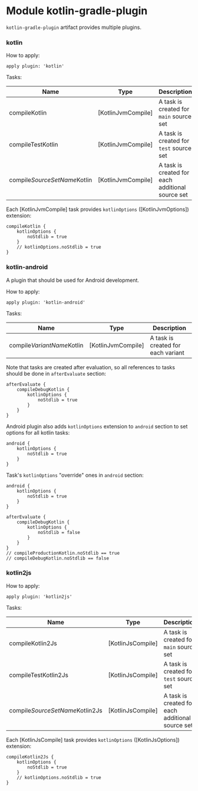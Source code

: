 # Module kotlin-gradle-plugin

`kotlin-gradle-plugin` artifact provides multiple plugins.

### kotlin

How to apply:

```
apply plugin: 'kotlin'
```

Tasks:

| Name | Type | Description
|------------------------------|--------------------|---------------|
| compileKotlin                | [KotlinJvmCompile] | A task is created for `main` source set |
| compileTestKotlin            | [KotlinJvmCompile] | A task is created for `test` source set |
| compile*SourceSetName*Kotlin | [KotlinJvmCompile] | A task is created for each additional source set |

Each [KotlinJvmCompile] task provides `kotlinOptions` ([KotlinJvmOptions]) extension:

```
compileKotlin {
    kotlinOptions {
        noStdlib = true
    }
    // kotlinOptions.noStdlib = true
}
```

### kotlin-android

A plugin that should be used for Android development.

How to apply:

```
apply plugin: 'kotlin-android'
```

Tasks:

| Name | Type | Description
|------------------------------|--------------------|---------------|
| compile*VariantName*Kotlin | [KotlinJvmCompile] | A task is created for each variant |

Note that tasks are created after evaluation, so all references to tasks should be done in `afterEvaluate` section:

```
afterEvaluate {
    compileDebugKotlin {
        kotlinOptions {
            noStdlib = true
        }
    }
}
```

Android plugin also adds `kotlinOptions` extension to `android` section to set options for all kotlin tasks:

```
android {
    kotlinOptions {
        noStdlib = true
    }
}
```

Task's `kotlinOptions` "override" ones in `android` section:

```
android {
    kotlinOptions {
        noStdlib = true
    }
}

afterEvaluate {
    compileDebugKotlin {
        kotlinOptions {
            noStdlib = false
        }
    }
}
// compileProductionKotlin.noStdlib == true
// compileDebugKotlin.noStdlib == false
```

### kotlin2js

How to apply:

```
apply plugin: 'kotlin2js'
```

Tasks:

| Name | Type | Description
|--------------------------------|--------------------|---------------|
| compileKotlin2Js               | [KotlinJsCompile] | A task is created for `main` source set |
| compileTestKotlin2Js           | [KotlinJsCompile] | A task is created for `test` source set |
| compile*SourceSetName*Kotlin2Js| [KotlinJsCompile] | A task is created for each additional source set |

Each [KotlinJsCompile] task provides `kotlinOptions` ([KotlinJsOptions]) extension:

```
compileKotlin2Js {
    kotlinOptions {
        noStdlib = true
    }
    // kotlinOptions.noStdlib = true
}
```